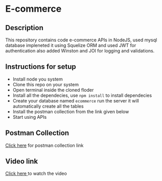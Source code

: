# E-commerce

## Description
This repository contains code e-commerce APIs in NodeJS, used mysql database impleneted it using Squelize ORM and used JWT for authentication also added Winston and JOI for logging and validations.


## Instructions for setup

- Install node you system
- Clone this repo on your system
- Open terminal inside the cloned floder
- Install all the dependecies, use ```npm install``` to install dependecies
- Create your database named ```ecommerce```  run the server it will automatically create all the tables
- Install the postman collection from the link given below
- Start using APIs




## Postman Collection
[Click here](https://www.getpostman.com/collections/50c36b471f0c3c3319bc) for postman collection link


## Video link
[Click here ](https://youtu.be/vhjguukFtdU) to watch the video

